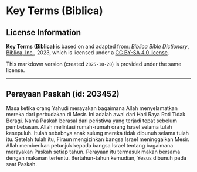 # Key Terms (Biblica)

## License Information

**Key Terms (Biblica)** is based on and adapted from: _Biblica Bible Dictionary_, [Biblica, Inc.](https://www.biblica.com/), 2023, which is licensed under a [CC BY-SA 4.0 license](https://creativecommons.org/licenses/by-sa/4.0/legalcode.en).

This markdown version (created `2025-10-20`) is provided under the same license.



--------------------------------

## Perayaan Paskah (id: 203452)

Masa ketika orang Yahudi merayakan bagaimana Allah menyelamatkan mereka dari perbudakan di Mesir. Ini adalah awal dari Hari Raya Roti Tidak Beragi. Nama Paskah berasal dari peristiwa yang terjadi tepat sebelum pembebasan. Allah melintasi rumah\-rumah orang Israel selama tulah kesepuluh. Itulah sebabnya anak sulung mereka tidak dibunuh selama tulah itu. Setelah tulah itu, Firaun mengizinkan bangsa Israel meninggalkan Mesir. Allah memberikan petunjuk kepada bangsa Israel tentang bagaimana merayakan Paskah setiap tahun. Perayaan itu termasuk makan bersama dengan makanan tertentu. Bertahun\-tahun kemudian, Yesus dibunuh pada saat Paskah.


